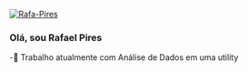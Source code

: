 <a href="https://github.com/Rafa-Pires">![Rafa-Pires](./Rafa.gif)</a>



### Olá, sou Rafael Pires

-🔌 Trabalho atualmente com Análise de Dados em uma utility

